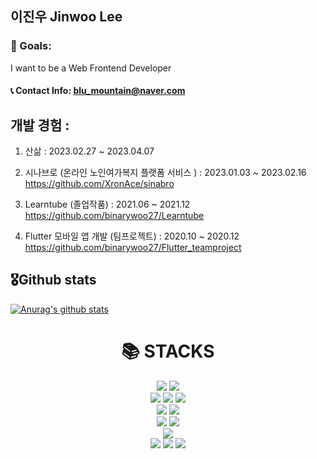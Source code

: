 ##  이진우 Jinwoo Lee 

### 🚩 Goals:  
I want to be a Web Frontend Developer  <br/>

#### 📞 Contact Info: blu_mountain@naver.com <br/>

## 개발 경험 : 
1) 산삶 : 2023.02.27 ~ 2023.04.07 <br/>

2) 시나브로 (온라인 노인여가복지 플랫폼 서비스 ) : 2023.01.03 ~ 2023.02.16 <br/>
https://github.com/XronAce/sinabro 

3) Learntube (졸업작품) : 2021.06 ~ 2021.12 <br/> 
https://github.com/binarywoo27/Learntube

4) Flutter 모바일 앱 개발 (팀프로젝트) : 2020.10 ~ 2020.12 <br/>
https://github.com/binarywoo27/Flutter_teamproject

## 🎖Github stats
 [![Anurag's github stats](https://github-readme-stats.vercel.app/api?username=binarywoo27)](https://github.com/anuraghazra/github-readme-stats)
<!--
**binarywoo27/binarywoo27** is a ✨ _special_ ✨ repository because its `README.md` (this file) appears on your GitHub profile.

Here are some ideas to get you started:

- 🔭 I’m currently working on ...
- 🌱 I’m currently learning ...
- 👯 I’m looking to collaborate on ...
- 🤔 I’m looking for help with ...
- 💬 Ask me about ...
- 📫 How to reach me: ...
- 😄 Pronouns: ...
- ⚡ Fun fact: ...
-->

<div align=center><h1>📚 STACKS</h1></div> 

<div align=center> 
  <img src="https://img.shields.io/badge/java-007396?style=for-the-badge&logo=java&logoColor=white"> 
  <img src="https://img.shields.io/badge/c++-00599C?style=for-the-badge&logo=c%2B%2B&logoColor=white">
  <br>
  
  <img src="https://img.shields.io/badge/html5-E34F26?style=for-the-badge&logo=html5&logoColor=white"> 
  <img src="https://img.shields.io/badge/css-1572B6?style=for-the-badge&logo=css3&logoColor=white"> 
  <img src="https://img.shields.io/badge/javascript-F7DF1E?style=for-the-badge&logo=javascript&logoColor=black"> 
  <br>
 
  <img src="https://img.shields.io/badge/-ReactJs-61DAFB?logo=react&logoColor=white&style=for-the-badge">
  <img src="https://img.shields.io/badge/Typescript-3178C6?style=for-the-badge&logo=Typescript&logoColor=white">
  <br>
 
  <img src="https://img.shields.io/badge/mariaDB-003545?style=for-the-badge&logo=mariaDB&logoColor=white"> 
  <img src="https://img.shields.io/badge/spring-6DB33F?style=for-the-badge&logo=spring&logoColor=white"> 
  <br>
  
  <img src="https://img.shields.io/badge/bootstrap-7952B3?style=for-the-badge&logo=bootstrap&logoColor=white">
  <br>
  
  <img src="https://img.shields.io/badge/github-181717?style=for-the-badge&logo=github&logoColor=white">
  <img src="https://img.shields.io/badge/git-F05032?style=for-the-badge&logo=git&logoColor=white">
  <img src="https://img.shields.io/badge/jira-067BC2.svg?style=for-the-badge&logo=jira&logoColor=white">
 
  <br>
</div>
